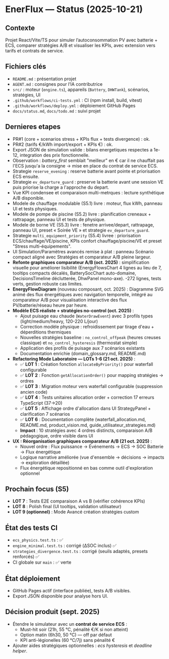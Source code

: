# EnerFlux — Status (2025-10-21)

## Contexte
Projet React/Vite/TS pour simuler l’autoconsommation PV avec batterie + ECS, comparer stratégies A/B et visualiser les KPIs, avec extension vers tarifs et contrats de service.

## Fichiers clés
- `README.md` : présentation projet
- `AGENT.md` : consignes pour l’IA contributrice
- `src/` : moteur (`engine.ts`), appareils (`Battery`, `DHWTank`), scénarios, stratégies, UI
- `.github/workflows/ci-tests.yml` : CI (npm install, build, vitest)
- `.github/workflows/deploy.yml` : déploiement GitHub Pages
- `docs/status.md`, `docs/todo.md` : suivi projet

## Dernieres etapes
- PR#1 (core + scenarios stress + KPIs flux + tests divergence) : ok.
- PR#2 (tarifs €/kWh import/export + KPIs €) : ok.
- Export JSON de simulation valide : bilans energetiques respectes a 1e-12, integration des prix fonctionnelle.
- Observation : *battery_first* semblait "meilleur" en € car il ne chauffait pas l'ECS jusqu'a la consigne -> mise en place du contrat de service ECS.
- Strategie `reserve_evening` : reserve batterie avant pointe et priorisation ECS ensuite.
- Strategie `ev_departure_guard` : preserve la batterie avant une session VE puis priorise la charge a l'approche du depart.
- Vue KPI condensee et comparaison multi-metrques : lecture synthétique A/B disponible.
- Modele de chauffage modulable (S5.1) livre : moteur, flux kWh, panneau UI et tests physiques.
- Modele de pompe de piscine (S5.2) livre : planification creneaux + rattrapage, panneau UI et tests de physique.
- Modele de borne VE (S5.3) livre : fenetre arrivee/depart, rattrapage, panneau UI, preset « Soirée VE » et strategie `ev_departure_guard`.
- Strategie `multi_equipment_priority` (S5.4) livree : priorisation ECS/chauffage/VE/piscine, KPIs confort chauffage/piscine/VE et preset "Stress multi-équipements".
- UI Simulation/Paramètres avancés remise à plat : panneau Scénario compact aligné avec Stratégies et comparateur A/B pleine largeur.
- **Refonte graphiques comparateur A/B (oct. 2025)** : simplification visuelle pour améliorer lisibilité (EnergyFlowsChart 4 lignes au lieu de 7, tooltips compacts décalés, BatterySocChart auto-domaine, DecisionsTimeline déclutterée, DhwPanel mono-axe). -272 lignes, tests verts, gestion robuste cas limites.
- **EnergyFlowDiagram** (nouveau composant, oct. 2025) : Diagramme SVG animé des flux énergétiques avec navigation temporelle, intégré au comparateur A/B pour visualisation interactive des flux PV/batterie/réseau heure par heure.
- **Modèle ECS réaliste + stratégies no-control (oct. 2025)** :
  - Ajout puisage eau chaude (`WaterDrawEvent`) avec 3 profils types (light/medium/heavy, 120-220 L/jour)
  - Correction modèle physique : refroidissement par tirage d'eau + déperditions thermiques
  - Nouvelles stratégies baseline : `no_control_offpeak` (heures creuses classique) et `no_control_hysteresis` (thermostat simple)
  - Application des profils de puisage aux 7 scénarios existants
  - Documentation enrichie (domain_glossary.md, README.md)
- **Refactoring Mode Laboratoire — LOTs 1-6 (21 oct. 2025)** :
  - ✅ **LOT 1** : Création fonction `allocateByPriority()` pour waterfall configurable
  - ✅ **LOT 2** : Fonction `getAllocationOrder()` pour mapping stratégies → ordres
  - ✅ **LOT 3** : Migration moteur vers waterfall configurable (suppression ancien code)
  - ✅ **LOT 4** : Tests unitaires allocation order + correction 17 erreurs TypeScript (37→20)
  - ✅ **LOT 5** : Affichage ordre d'allocation dans UI StrategyPanel + clarification 7 scénarios
  - ✅ **LOT 6** : Documentation complète (waterfall_allocation.md, README.md, product_vision.md, guide_utilisateur_strategies.md)
  - **Impact** : 10 stratégies avec 4 ordres distincts, comparaison A/B pédagogique, ordre visible dans UI
- **UX : Réorganisation graphiques comparateur A/B (21 oct. 2025)** :
  - Nouvel ordre : Flux puissance → Événements → ECS → SOC Batterie → Flux énergétique
  - Logique narrative améliorée (vue d'ensemble → décisions → impacts → exploration détaillée)
  - Flux énergétique repositionné en bas comme outil d'exploration optionnel

## Prochain focus (S5)
- **LOT 7** : Tests E2E comparaison A vs B (vérifier cohérence KPIs)
- **LOT 8** : Polish final (UI tooltips, validation utilisateur)
- **LOT 9 (optionnel)** : Mode Avancé création stratégies custom

##  État des tests CI
- `ecs_physics.test.ts` : ✅
- `engine_minimal.test.ts` : corrigé (ΔSOC inclus) ✅
- `strategies_divergence.test.ts` : corrigé (seuils adaptés, presets renforcés) ✅
- CI globale sur `main` : ✅ verte

## État déploiement
- GitHub Pages actif (interface publiée), tests A/B visibles.
- Export JSON disponible pour analyse hors UI.

## Décision produit (sept. 2025)
- Étendre le simulateur avec un **contrat de service ECS** :
  - Must-hit soir (21h, 55 °C, pénalité €/K si non atteint)
  - Option matin (6h30, 50 °C) — off par défaut
  - KPI anti-légionelles (60 °C/7j) sans pénalité €
- Ajouter aides stratégiques optionnelles : *ecs hysteresis* et *deadline helper*.


